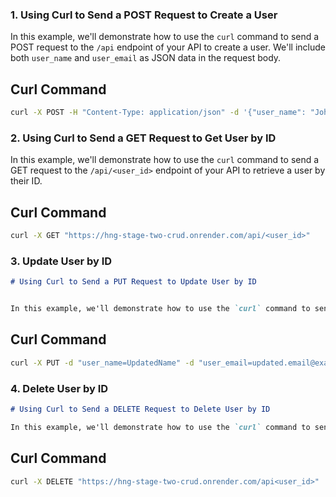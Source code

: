### 1. Using Curl to Send a POST Request to Create a User

In this example, we'll demonstrate how to use the `curl` command to send a POST request to the `/api` endpoint of your API to create a user. We'll include both `user_name` and `user_email` as JSON data in the request body.

## Curl Command

```bash
curl -X POST -H "Content-Type: application/json" -d '{"user_name": "JohnDoe", "user_email": "johndoe@example.com"}' "https://hng-stage-two-crud.onrender.com/api"
```

### 2. Using Curl to Send a GET Request to Get User by ID

In this example, we'll demonstrate how to use the `curl` command to send a GET request to the `/api/<user_id>` endpoint of your API to retrieve a user by their ID.

## Curl Command

```bash
curl -X GET "https://hng-stage-two-crud.onrender.com/api/<user_id>"
```



### 3. Update User by ID

```markdown
# Using Curl to Send a PUT Request to Update User by ID


In this example, we'll demonstrate how to use the `curl` command to send a PUT request to the `/api/<user_id>` endpoint of your API to update a user's information by their ID.
```
## Curl Command

```bash
curl -X PUT -d "user_name=UpdatedName" -d "user_email=updated.email@example.com" "https://hng-stage-two-crud.onrender.com/api/<user_id>"
```


### 4. Delete User by ID

```markdown
# Using Curl to Send a DELETE Request to Delete User by ID

In this example, we'll demonstrate how to use the `curl` command to send a DELETE request to the `/api/<user_id>` endpoint of your API to delete a user by their ID.
```

## Curl Command


```bash
curl -X DELETE "https://hng-stage-two-crud.onrender.com/api<user_id>"
```
